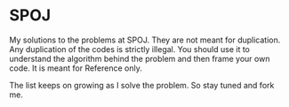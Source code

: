 # SPOJ
My solutions to the problems at SPOJ. They are not meant for duplication. Any duplication of the codes is strictly illegal. You should use it to understand the algorithm behind the problem and then frame your own code. It is meant for Reference only.

The list keeps on growing as I solve the problem. So stay tuned and fork me. 
